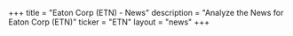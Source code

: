 +++
title = "Eaton Corp (ETN) - News"
description = "Analyze the News for Eaton Corp (ETN)"
ticker = "ETN"
layout = "news"
+++

